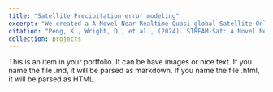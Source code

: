 ```yaml
---
title: "Satellite Precipitation error modeling"
excerpt: "We created a A Novel Near-Realtime Quasi-global Satellite-Only Ensemble Precipitation Dataset STREAM-Sat<br/><img src='/images/proj1.png' width='500px'>"
citation: "Peng, K., Wright, D., et al., (2024). STREAM-Sat: A Novel Near-Realtime Quasi-global Satellite-Only Ensemble Precipitation Dataset. Water resources research"
collection: projects
---
```


This is an item in your portfolio. It can be have images or nice text. If you name the file .md, it will be parsed as markdown. If you name the file .html, it will be parsed as HTML. 
